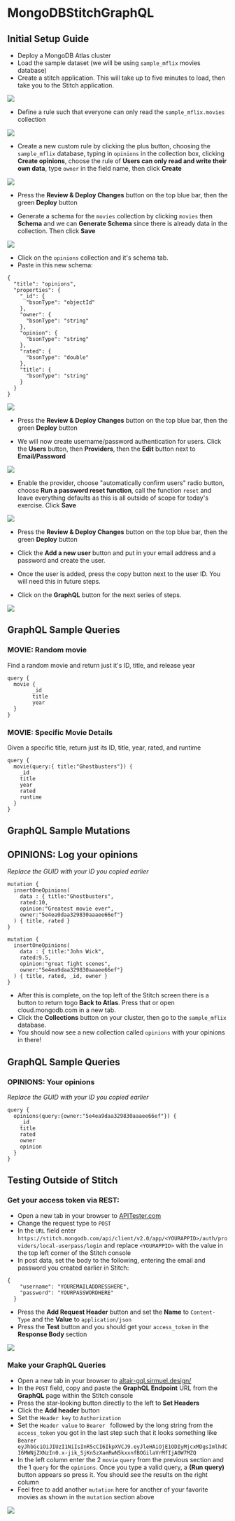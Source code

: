 # MongoDBStitchGraphQL

## Initial Setup Guide

* Deploy a MongoDB Atlas cluster
* Load the sample dataset (we will be using `sample_mflix` movies database)
* Create a stitch application. This will take up to five minutes to load, then take you to the Stitch application.

![](img/ss01.png)

* Define a rule such that everyone can only read the `sample_mflix.movies` collection

![](img/ss02.png)

* Create a new custom rule by clicking the plus button, choosing the `sample_mflix` database, typing in `opinions` in the collection box, clicking __Create opinions__, choose the rule of __Users can only read and write their own data__, type `owner` in the field name, then click __Create__

![](img/ss03.png)

* Press the __Review & Deploy Changes__ button on the top blue bar, then the green __Deploy__ button

* Generate a schema for the `movies` collection by clicking `movies` then __Schema__ and we can __Generate Schema__ since there is already data in the collection. Then click __Save__

![](img/ss04.png)

* Click on the `opinions` collection and it's schema tab.
* Paste in this new schema:

```
{
  "title": "opinions",
  "properties": {
    "_id": {
      "bsonType": "objectId"
    },
    "owner": {
      "bsonType": "string"
    },
    "opinion": {
      "bsonType": "string"
    },
    "rated": {
      "bsonType": "double"
    },
    "title": {
      "bsonType": "string"
    }
  }
}
```

![](img/ss05.png)

* Press the __Review & Deploy Changes__ button on the top blue bar, then the green __Deploy__ button

* We will now create username/password authentication for users. Click the __Users__ button, then __Providers__, then the __Edit__ button next to __Email/Password__

![](img/ss06.png)

* Enable the provider, choose "automatically confirm users" radio button, choose __Run a password reset function__, call the function `reset` and leave everything defaults as this is all outside of scope for today's exercise. Click __Save__

![](img/ss07.png)

* Press the __Review & Deploy Changes__ button on the top blue bar, then the green __Deploy__ button

* Click the __Add a new user__ button and put in your email address and a password and create the user.
* Once the user is added, press the copy button next to the user ID. You will need this in future steps.
* Click on the __GraphQL__ button for the next series of steps.

![](img/ss08.png)

## GraphQL Sample Queries
### MOVIE: Random movie
Find a random movie and return just it's ID, title, and release year
```
query {
  movie {
        _id
		title
		year
  }
}
```

### MOVIE: Specific Movie Details
Given a specific title, return just its ID, title, year, rated, and runtime
```
query {
  movie(query:{ title:"Ghostbusters"}) {
    _id
    title
    year
    rated
    runtime
  }
}
```

## GraphQL Sample Mutations
## OPINIONS: Log your opinions
_Replace the GUID with your ID you copied earlier_

```
mutation {
  insertOneOpinions(
    data : { title:"Ghostbusters",
    rated:10,
    opinion:"Greatest movie ever",
    owner:"5e4ea9daa329830aaaee66ef"}
  ) { title, rated }
}
```

```
mutation {
  insertOneOpinions(
    data : { title:"John Wick",
    rated:9.5,
    opinion:"great fight scenes",
    owner:"5e4ea9daa329830aaaee66ef"}
  ) { title, rated, _id, owner }
}
```

* After this is complete, on the top left of the Stitch screen there is a button to return togo __Back to Atlas__. Press that or open cloud.mongodb.com in a new tab.
* Click the __Collections__  button on your cluster, then go to the `sample_mflix` database.
* You should now see a new collection called `opinions` with your opinions in there!

## GraphQL Sample Queries
### OPINIONS: Your opinions
_Replace the GUID with your ID you copied earlier_
```
query {
  opinions(query:{owner:"5e4ea9daa329830aaaee66ef"}) {
    _id
    title
    rated
    owner
    opinion
  }
}
```

## Testing Outside of Stitch
### Get your access token via REST:
* Open a new tab in your browser to [APITester.com](https://apitester.com/)
* Change the request type to `POST`
* In the `URL` field enter `https://stitch.mongodb.com/api/client/v2.0/app/<YOURAPPID>/auth/providers/local-userpass/login` and replace `<YOURAPPID>` with the value in the top left corner of the Stitch console
* In post data, set the body to the following, entering the email and password you created earlier in Stitch:
```
{
    "username": "YOUREMAILADDRESSHERE",
    "password": "YOURPASSWORDHERE"
  }
```
* Press the __Add Request Header__ button and set the __Name__ to `Content-Type` and the __Value__ to `application/json`
* Press the __Test__ button and you should get your `access_token` in the __Response Body__ section

![](img/ss09.png)

### Make your GraphQL Queries
* Open a new tab in your browser to [altair-gql.sirmuel.design/](https://altair-gql.sirmuel.design/)
* In the `POST` field, copy and paste the __GraphQL Endpoint__ URL from the __GraphQL__ page within the Stitch console
* Press the star-looking button directly to the left to __Set Headers__
* Click the __Add header__ button
* Set the `Header key` to `Authorization` 
* Set the `Header value` to `Bearer ` followed by the long string from the `access_token` you got in the last step such that it looks something like `Bearer eyJhbGciOiJIUzI1NiIsInR5cCI6IkpXVCJ9.eyJleHAiOjE1ODIyMjcxMDgsImlhdCI6MWNjZXNzIn0.x-jik_SjKn5zXamRwN5kxxnfBOGilaVrMfIjA0W7MZQ`
* In the left column enter the 2 `movie` `query` from the previous section and the 1 `query` for the `opinions`. Once you type a valid query, a __(Run query)__ button appears so press it. You should see the results on the right column
* Feel free to add another `mutation` here for another of your favorite movies as shown in the `mutation` section above

![](img/ss10.png)
